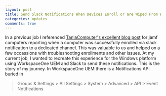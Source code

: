 ```yaml
---
layout: post
title: Send Slack Notifications When Devices Enroll or are Wiped From Workspace One UEM
categories: updates
comments: true
---
```


In a previous job I referenced [TaniaComputer's excellent blog post](https://www.taniacomputer.com/?p=58) for jamf computers reporting when a computer was successfully enrolled via slack notification to a dedicated channel. This was valuable to us and helped on a few occassions with troubleshooting enrollments and other issues. 
At my current job, I wanted to recreate this experience for the Windows platform using WorkspaceOne UEM and Slack to send these notifications. This is the story of my journey. 
In WorkspaceOne UEM there is a Notifications API buried in 
>Groups & Settings > All Settings > System > Advanced > API > Event Notifications